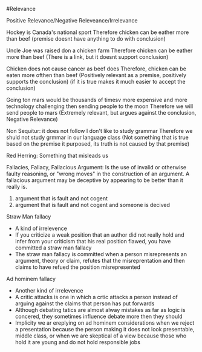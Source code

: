 #Relevance

Positive Relevance/Negative Releveance/Irrelevance

Hockey is Canada's national sport
Therefore chicken can be eather more than beef 
(premise doesnt have anything to do with conclusion)

Uncle Joe was raised don a chicken farm
Therefore chicken can be eather more than beef 
(There is a link, but it doesnt support conclusion)

Chicken does not cause cancer as beef does
Therefore, chicken can be eaten more ofthen than beef
(Positively relevant as a premise, positively supports the conclusion)
(if it is true makes it much easier to accept the conclusion)

Going ton mars would be thousands of timesv   more expensive and more technology challenging then sending people to the moon
Therefore we will send people to mars
(Extremely relevant, but argues against the conclusion, Negative Relevance)

Non Sequitur: it does not follow
I don't like to study grammar
Therefore we shuld not study grmmar in our language class
(Not something that is true based on the premise it purposed, its truth is not caused by that premise)

Red Herring: Something that misleads us

Fallacies, Fallacy, Fallacious Argument: Is the use of invalid or otherwise faulty reasoning, or "wrong moves" in the construction of an argument. A fallacious argument may be deceptive by appearing to be better than it really is.

1. argument that is fault and not cogent
2. argument that is fault and not cogent and someone is decived

Straw Man fallacy
- A kind of irrelevence
- If you criticize a weak position that an author did not really hold and infer from your criticism that his real position flawed, you have committed a straw man fallacy
- The straw man fallacy is committed when a person misrepresents an argument, theory or claim, refutes that the misreprentation and then claims to have refued the position misrepresented

Ad hominem fallacy
- Another kind of irrelevence
- A critic attacks is one in which a crtic attacks a person instead of arguing against the claims that person has put forwards
- Although debating tatics are almost alway mistakes as far as logic is concered, they sometimes influence debate more then they should
- Implicity we ar ereplying on ad hominem considerations when we reject a presentation because the person making it does not look presentable, middle class, or when we are skeptical of a view because those who hold it are young and do not hold responsible jobs
